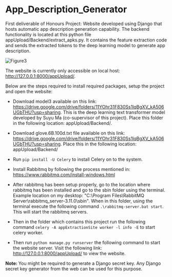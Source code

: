 # App_Description_Generator

First deliverable of Honours Project: Website developed using Django that hosts automatic app description generation capability. The backend functionality is located at this python file appUpload/Backend/extract_apks.py. It contains the feature extraction code and sends the extracted tokens to the deep learning model to generate app description.

![Figure3](https://user-images.githubusercontent.com/52162785/196105046-f561ed1f-037f-4680-b71d-b9fa0c432fdd.PNG)

The website is currently only accessible on local host:  http://127.0.0.1:8000/appUpload/. 

Below are the steps required to install required packages, setup the project and open the website:

* Download model3 available on this link: https://drive.google.com/drive/folders/11YOhr31F830Ss1lqBgXV_kA506UGbTHU?usp=sharing. 
This is the deep learning text transformer model developed by Suyu Ma (co-supervisor of this project). Place this folder in the following location: appUpload/Backend/.

* Download glove.6B.100d.txt file available on this link: https://drive.google.com/drive/folders/11YOhr31F830Ss1lqBgXV_kA506UGbTHU?usp=sharing. Place this in the following location: appUpload/Backend/

* Run `pip install -U Celery` to install Celery on to the system.

* Install Rabbitmq by following the process mentioned in: https://www.rabbitmq.com/install-windows.html

* After rabbitmq has been setup properly, go to the location where rabbitmq has been installed and go to the sbin folder using the terminal. Example location on my desktop: "C:\Program Files\RabbitMQ Server\rabbitmq_server-3.11.0\sbin". When in this folder, using the terminal execute the following command `.\rabbitmq-server.bat start`. This will start the rabbitmq servers.

* Then in the folder which contains this project run the following command `celery -A appExtractionSite worker -l info -E` to start celery worker. 

* Then run `python manage.py runserver` the following command to start the website server.  Visit the following link: http://127.0.0.1:8000/appUpload/ to view the website.

<b> Note: </b> You might be required to generate a Django secret key. Any Django secret key generator from the web can be used for this purpose. 
